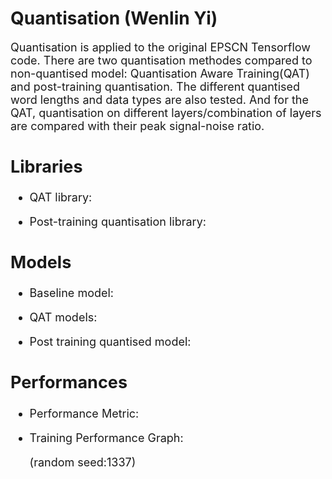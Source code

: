 # Quantisation (Wenlin Yi)
<font size = 4>
Quantisation is applied to the original EPSCN Tensorflow code. There are two quantisation methodes compared to non-quantised model: Quantisation Aware Training(QAT) and post-training quantisation. The different quantised word lengths and data types are also tested. And for the QAT, quantisation on different layers/combination of layers are compared with their peak signal-noise ratio.

## Libraries

<font size = 4>

- QAT library:

- Post-training quantisation library:

## Models
<font size = 4>
  
- Baseline model:
  
- QAT models:
  
- Post training quantised model:

## Performances
<font size = 4>
  
- Performance Metric:
  
- Training Performance Graph:
  
  (random seed:1337)
